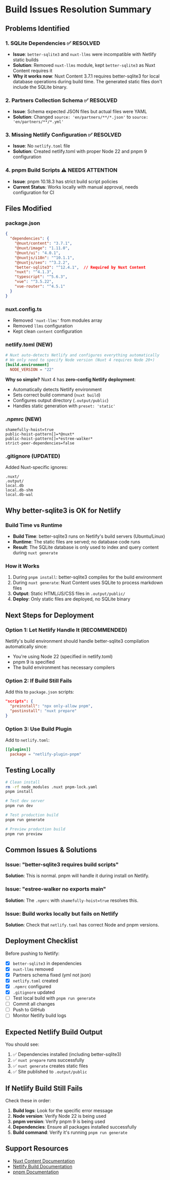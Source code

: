 # Build Issues Resolution Summary

## Problems Identified

### 1. **SQLite Dependencies** ✅ RESOLVED
- **Issue**: `better-sqlite3` and `nuxt-llms` were incompatible with Netlify static builds
- **Solution**: Removed `nuxt-llms` module, kept `better-sqlite3` as Nuxt Content requires it
- **Why it works now**: Nuxt Content 3.7.1 requires better-sqlite3 for local database operations during build time. The generated static files don't include the SQLite binary.

### 2. **Partners Collection Schema** ✅ RESOLVED  
- **Issue**: Schema expected JSON files but actual files were YAML
- **Solution**: Changed `source: 'en/partners/**/*.json'` to `source: 'en/partners/**/*.yml'`

### 3. **Missing Netlify Configuration** ✅ RESOLVED
- **Issue**: No `netlify.toml` file
- **Solution**: Created netlify.toml with proper Node 22 and pnpm 9 configuration

### 4. **pnpm Build Scripts** ⚠️ NEEDS ATTENTION
- **Issue**: pnpm 10.18.3 has strict build script policies
- **Current Status**: Works locally with manual approval, needs configuration for CI

## Files Modified

### package.json
```json
{
  "dependencies": {
    "@nuxt/content": "3.7.1",
    "@nuxt/image": "1.11.0",
    "@nuxt/ui": "4.0.1",
    "@nuxtjs/i18n": "^10.1.1",
    "@nuxtjs/seo": "^3.2.2",
    "better-sqlite3": "^12.4.1",  // Required by Nuxt Content
    "nuxt": "^4.1.3",
    "typescript": "^5.6.3",
    "vue": "^3.5.22",
    "vue-router": "^4.5.1"
  }
}
```

### nuxt.config.ts
- Removed `'nuxt-llms'` from modules array
- Removed `llms` configuration
- Kept clean `content` configuration

### netlify.toml (NEW)
```toml
# Nuxt auto-detects Netlify and configures everything automatically
# We only need to specify Node version (Nuxt 4 requires Node 20+)
[build.environment]
  NODE_VERSION = "22"
```

**Why so simple?** Nuxt 4 has **zero-config Netlify deployment**:
- Automatically detects Netlify environment
- Sets correct build command (`nuxt build`)
- Configures output directory (`.output/public`)
- Handles static generation with `preset: 'static'`

### .npmrc (NEW)
```
shamefully-hoist=true
public-hoist-pattern[]=*@nuxt*
public-hoist-pattern[]=*estree-walker*
strict-peer-dependencies=false
```

### .gitignore (UPDATED)
Added Nuxt-specific ignores:
```
.nuxt/
.output/
local.db
local.db-shm
local.db-wal
```

## Why better-sqlite3 is OK for Netlify

### Build Time vs Runtime
- **Build Time**: better-sqlite3 runs on Netlify's build servers (Ubuntu/Linux)
- **Runtime**: The static files are served; no database code runs
- **Result**: The SQLite database is only used to index and query content during `nuxt generate`

### How it Works
1. During `pnpm install`: better-sqlite3 compiles for the build environment
2. During `nuxt generate`: Nuxt Content uses SQLite to process markdown files
3. **Output**: Static HTML/JS/CSS files in `.output/public/`
4. **Deploy**: Only static files are deployed, no SQLite binary

## Next Steps for Deployment

### Option 1: Let Netlify Handle It (RECOMMENDED)
Netlify's build environment should handle better-sqlite3 compilation automatically since:
- You're using Node 22 (specified in netlify.toml)
- pnpm 9 is specified
- The build environment has necessary compilers

### Option 2: If Build Still Fails
Add this to `package.json` scripts:
```json
"scripts": {
  "preinstall": "npx only-allow pnpm",
  "postinstall": "nuxt prepare"
}
```

### Option 3: Use Build Plugin
Add to `netlify.toml`:
```toml
[[plugins]]
  package = "netlify-plugin-pnpm"
```

## Testing Locally

```bash
# Clean install
rm -rf node_modules .nuxt pnpm-lock.yaml
pnpm install

# Test dev server
pnpm run dev

# Test production build
pnpm run generate

# Preview production build
pnpm run preview
```

## Common Issues & Solutions

### Issue: "better-sqlite3 requires build scripts"
**Solution**: This is normal. pnpm will handle it during install on Netlify.

### Issue: "estree-walker no exports main"
**Solution**: The `.npmrc` with `shamefully-hoist=true` resolves this.

### Issue: Build works locally but fails on Netlify
**Solution**: Check that `netlify.toml` has correct Node and pnpm versions.

## Deployment Checklist

Before pushing to Netlify:
- [x] `better-sqlite3` in dependencies
- [x] `nuxt-llms` removed
- [x] Partners schema fixed (yml not json)
- [x] `netlify.toml` created
- [x] `.npmrc` configured
- [x] `.gitignore` updated
- [ ] Test local build with `pnpm run generate`
- [ ] Commit all changes
- [ ] Push to GitHub
- [ ] Monitor Netlify build logs

## Expected Netlify Build Output

You should see:
1. ✅ Dependencies installed (including better-sqlite3)
2. ✅ `nuxt prepare` runs successfully
3. ✅ `nuxt generate` creates static files
4. ✅ Site published to `.output/public`

## If Netlify Build Still Fails

Check these in order:
1. **Build logs**: Look for the specific error message
2. **Node version**: Verify Node 22 is being used
3. **pnpm version**: Verify pnpm 9 is being used
4. **Dependencies**: Ensure all packages installed successfully
5. **Build command**: Verify it's running `pnpm run generate`

## Support Resources

- [Nuxt Content Documentation](https://content.nuxt.com)
- [Netlify Build Documentation](https://docs.netlify.com/configure-builds/overview/)
- [pnpm Documentation](https://pnpm.io/npmrc)
